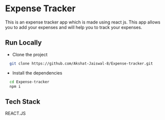 
# Expense Tracker

This is an expense tracker app which is made using react js. This app allows you to add your expenses and will help you to track your expenses.


## Run Locally

- Clone the project 

```bash
  git clone https://github.com/Akshat-Jaiswal-8/Expense-tracker.git

```
- Install the dependencies 

```bash
  cd Expense-tracker
  npm i

```

## Tech Stack

REACT.JS






